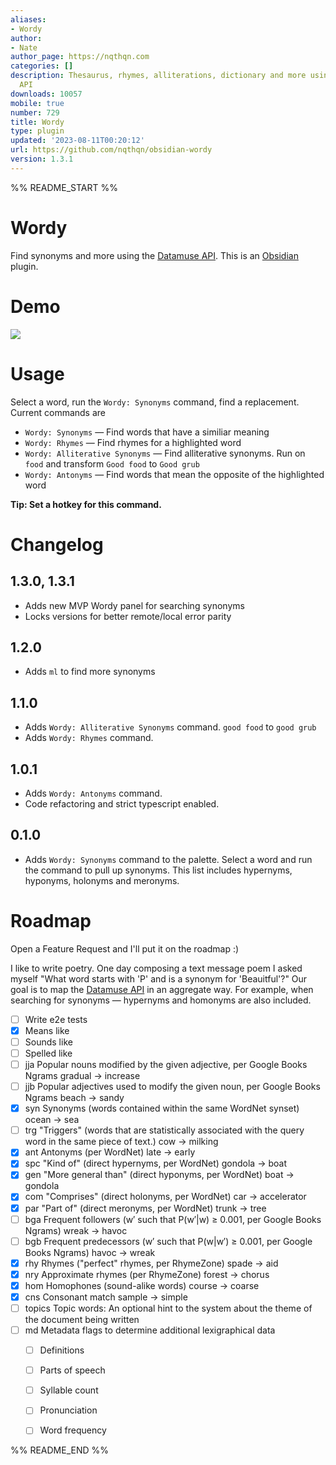 ```yaml
---
aliases:
- Wordy
author:
- Nate
author_page: https://nqthqn.com
categories: []
description: Thesaurus, rhymes, alliterations, dictionary and more using the Datamuse
  API
downloads: 10057
mobile: true
number: 729
title: Wordy
type: plugin
updated: '2023-08-11T00:20:12'
url: https://github.com/nqthqn/obsidian-wordy
version: 1.3.1
---
```


%% README_START %%

# Wordy
Find synonyms and more using the [Datamuse API](https://www.datamuse.com/api/). This is an [Obsidian](https://obsidian.md/) plugin.

# Demo

![](https://raw.githubusercontent.com/nqthqn/obsidian-wordy/HEAD/demo.gif)
# Usage
Select a word, run the `Wordy: Synonyms` command, find a replacement. Current commands are

 - `Wordy: Synonyms` — Find words that have a similiar meaning
 - `Wordy: Rhymes` — Find rhymes for a highlighted word
 - `Wordy: Alliterative Synonyms` — Find alliterative synonyms. Run on `food` and transform `Good food` to `Good grub`
 - `Wordy: Antonyms` — Find words that mean the opposite of the highlighted word

**Tip: Set a hotkey for this command.**

# Changelog
## 1.3.0, 1.3.1
- Adds new MVP Wordy panel for searching synonyms
- Locks versions for better remote/local error parity

## 1.2.0
- Adds `ml` to find more synonyms

## 1.1.0
- Adds `Wordy: Alliterative Synonyms` command. `good food` to `good grub`
- Adds `Wordy: Rhymes` command.
## 1.0.1
- Adds `Wordy: Antonyms` command. 
- Code refactoring and strict typescript enabled.
## 0.1.0
- Adds `Wordy: Synonyms` command to the palette. Select a word and run the command to pull up synonyms. This list includes hypernyms, hyponyms, holonyms and meronyms.

# Roadmap

Open a Feature Request and I'll put it on the roadmap :)

I like to write poetry. One day composing a text message poem I asked myself "What word starts with 'P' and is a synonym for 'Beauitful'?" Our goal is to map the [Datamuse API](https://www.datamuse.com/api/) in an aggregate way. For example, when searching for synonyms — hypernyms and homonyms are also included.
- [ ] Write e2e tests
- [x] Means like
- [ ] Sounds like
- [ ] Spelled like
- [ ] jja	Popular nouns modified by the given adjective, per Google Books Ngrams	gradual → increase
- [ ] jjb	Popular adjectives used to modify the given noun, per Google Books Ngrams	beach → sandy
- [x] syn	Synonyms (words contained within the same WordNet synset)	ocean → sea
- [ ] trg	"Triggers" (words that are statistically associated with the query word in the same piece of text.)	cow → milking
- [x] ant	Antonyms (per WordNet)	late → early
- [x] spc	"Kind of" (direct hypernyms, per WordNet)	gondola → boat
- [x] gen	"More general than" (direct hyponyms, per WordNet)	boat → gondola
- [x] com	"Comprises" (direct holonyms, per WordNet)	car → accelerator
- [x] par	"Part of" (direct meronyms, per WordNet)	trunk → tree
- [ ] bga	Frequent followers (w′ such that P(w′|w) ≥ 0.001, per Google Books Ngrams)	wreak → havoc
- [ ] bgb	Frequent predecessors (w′ such that P(w|w′) ≥ 0.001, per Google Books Ngrams)	havoc → wreak
- [x] rhy	Rhymes ("perfect" rhymes, per RhymeZone)	spade → aid
- [x] nry	Approximate rhymes (per RhymeZone)	forest → chorus
- [x] hom	Homophones (sound-alike words)	course → coarse
- [x] cns	Consonant match	sample → simple
- [ ] topics	Topic words: An optional hint to the system about the theme of the document being written
- [ ] md	Metadata flags to determine additional lexigraphical data
	- [ ] Definitions
	- [ ] Parts of speech
	- [ ] Syllable count
	- [ ] Pronunciation
	- [ ] Word frequency


%% README_END %%